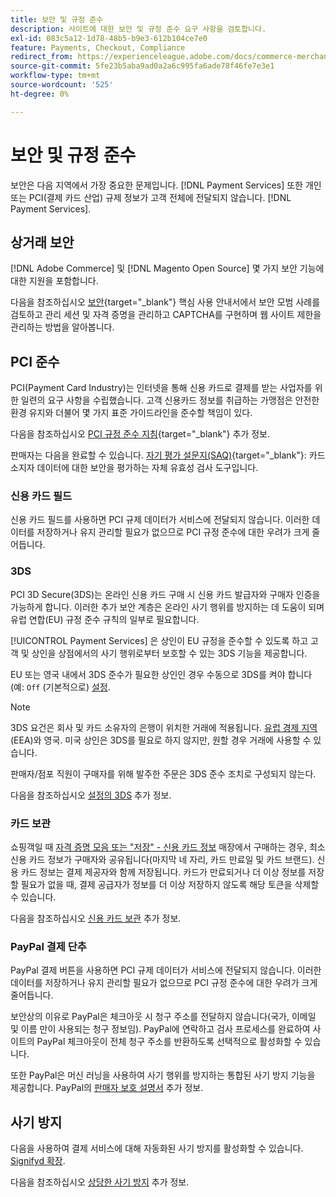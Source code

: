 ```yaml
---
title: 보안 및 규정 준수
description: 사이트에 대한 보안 및 규정 준수 요구 사항을 검토합니다.
exl-id: 083c5a12-1d78-48b5-b9e3-612b104ce7e0
feature: Payments, Checkout, Compliance
redirect_from: https://experienceleague.adobe.com/docs/commerce-merchant-services/payment-services/security.html
source-git-commit: 5fe23b5aba9ad0a2a6c995fa6ade78f46fe7e3e1
workflow-type: tm+mt
source-wordcount: '525'
ht-degree: 0%

---
```


# 보안 및 규정 준수

보안은 다음 지역에서 가장 중요한 문제입니다. [!DNL Payment Services] 또한 개인 또는 PCI(결제 카드 산업) 규제 정보가 고객 전체에 전달되지 않습니다. [!DNL Payment Services].

## 상거래 보안

[!DNL Adobe Commerce] 및 [!DNL Magento Open Source] 몇 가지 보안 기능에 대한 지원을 포함합니다.

다음을 참조하십시오 [보안](https://docs.magento.com/user-guide/stores/security.html){target="_blank"} 핵심 사용 안내서에서 보안 모범 사례를 검토하고 관리 세션 및 자격 증명을 관리하고 CAPTCHA를 구현하며 웹 사이트 제한을 관리하는 방법을 알아봅니다.

## PCI 준수

PCI(Payment Card Industry)는 인터넷을 통해 신용 카드로 결제를 받는 사업자를 위한 일련의 요구 사항을 수립했습니다. 고객 신용카드 정보를 취급하는 가맹점은 안전한 환경 유지와 더불어 몇 가지 표준 가이드라인을 준수할 책임이 있다.

다음을 참조하십시오 [PCI 규정 준수 지침](https://docs.magento.com/user-guide/stores/compliance-pci.html){target="_blank"} 추가 정보.

판매자는 다음을 완료할 수 있습니다. [자기 평가 설문지(SAQ)](https://www.pcisecuritystandards.org/pci_security/completing_self_assessment){target="_blank"}: 카드 소지자 데이터에 대한 보안을 평가하는 자체 유효성 검사 도구입니다.

### 신용 카드 필드

신용 카드 필드를 사용하면 PCI 규제 데이터가 서비스에 전달되지 않습니다. 이러한 데이터를 저장하거나 유지 관리할 필요가 없으므로 PCI 규정 준수에 대한 우려가 크게 줄어듭니다.

### 3DS

PCI 3D Secure(3DS)는 온라인 신용 카드 구매 시 신용 카드 발급자와 구매자 인증을 가능하게 합니다. 이러한 추가 보안 계층은 온라인 사기 행위를 방지하는 데 도움이 되며 유럽 연합(EU) 규정 준수 규칙의 일부로 필요합니다.

[!UICONTROL Payment Services] 은 상인이 EU 규정을 준수할 수 있도록 하고 고객 및 상인을 상점에서의 사기 행위로부터 보호할 수 있는 3DS 기능을 제공합니다.

EU 또는 영국 내에서 3DS 준수가 필요한 상인인 경우 수동으로 3DS를 켜야 합니다(예: `Off` (기본적으로) [설정](settings.md#credit-card-fields).

>[!NOTE]
>
>3DS 요건은 회사 및 카드 소유자의 은행이 위치한 거래에 적용됩니다. [유럽 경제 지역](https://www.efta.int/eea) (EEA)와 영국. 미국 상인은 3DS를 필요로 하지 않지만, 원할 경우 거래에 사용할 수 있습니다.

판매자/점포 직원이 구매자를 위해 발주한 주문은 3DS 준수 조치로 구성되지 않는다.

다음을 참조하십시오 [설정의 3DS](settings.md#3ds) 추가 정보.

### 카드 보관

쇼핑객일 때 [자격 증명 모음 또는 &quot;저장&quot; - 신용 카드 정보](vaulting.md) 매장에서 구매하는 경우, 최소 신용 카드 정보가 구매자와 공유됩니다(마지막 네 자리, 카드 만료일 및 카드 브랜드). 신용 카드 정보는 결제 제공자와 함께 저장됩니다. 카드가 만료되거나 더 이상 정보를 저장할 필요가 없을 때, 결제 공급자가 정보를 더 이상 저장하지 않도록 해당 토큰을 삭제할 수 있습니다.

다음을 참조하십시오 [신용 카드 보관](vaulting.md) 추가 정보.

### PayPal 결제 단추

PayPal 결제 버튼을 사용하면 PCI 규제 데이터가 서비스에 전달되지 않습니다. 이러한 데이터를 저장하거나 유지 관리할 필요가 없으므로 PCI 규정 준수에 대한 우려가 크게 줄어듭니다.

보안상의 이유로 PayPal은 체크아웃 시 청구 주소를 전달하지 않습니다(국가, 이메일 및 이름 만이 사용되는 청구 정보임). PayPal에 연락하고 검사 프로세스를 완료하여 사이트의 PayPal 체크아웃이 전체 청구 주소를 반환하도록 선택적으로 활성화할 수 있습니다.

또한 PayPal은 머신 러닝을 사용하여 사기 행위를 방지하는 통합된 사기 방지 기능을 제공합니다. PayPal의 [판매자 보호 설명서](https://www.paypal.com/us/webapps/mpp/security/seller-protection) 추가 정보.

## 사기 방지

다음을 사용하여 결제 서비스에 대해 자동화된 사기 방지를 활성화할 수 있습니다. [Signifyd 확장](https://commercemarketplace.adobe.com/signifyd-module-connect.html).

다음을 참조하십시오 [상당한 사기 방지](fraud-protection.md) 추가 정보.

